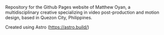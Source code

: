Repository for the Github Pages website of Matthew Oyan, a multidisciplinary creative specializing in video post-production and motion design, based in Quezon City, Philippines.

Created using Astro (https://astro.build/)